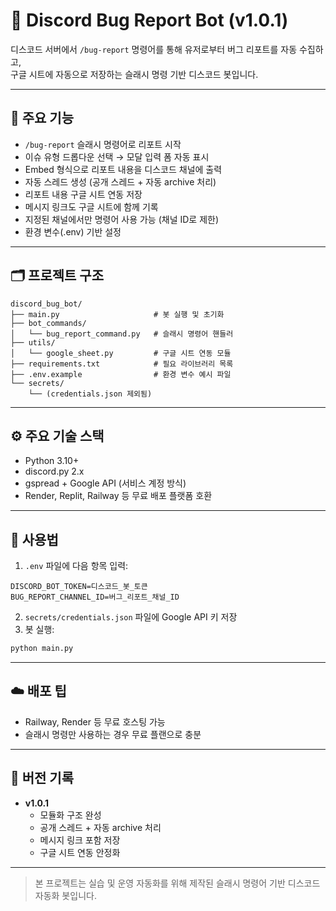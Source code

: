 # 🐞 Discord Bug Report Bot (v1.0.1)

디스코드 서버에서 `/bug-report` 명령어를 통해 유저로부터 버그 리포트를 자동 수집하고,  
구글 시트에 자동으로 저장하는 슬래시 명령 기반 디스코드 봇입니다.

---

## 📌 주요 기능

- `/bug-report` 슬래시 명령어로 리포트 시작
- 이슈 유형 드롭다운 선택 → 모달 입력 폼 자동 표시
- Embed 형식으로 리포트 내용을 디스코드 채널에 출력
- 자동 스레드 생성 (공개 스레드 + 자동 archive 처리)
- 리포트 내용 구글 시트 연동 저장
- 메시지 링크도 구글 시트에 함께 기록
- 지정된 채널에서만 명령어 사용 가능 (채널 ID로 제한)
- 환경 변수(.env) 기반 설정

---

## 🗂️ 프로젝트 구조

```
discord_bug_bot/
├── main.py                     # 봇 실행 및 초기화
├── bot_commands/
│   └── bug_report_command.py   # 슬래시 명령어 핸들러
├── utils/
│   └── google_sheet.py         # 구글 시트 연동 모듈
├── requirements.txt            # 필요 라이브러리 목록
├── .env.example                # 환경 변수 예시 파일
└── secrets/
    └── (credentials.json 제외됨)
```

---

## ⚙️ 주요 기술 스택

- Python 3.10+
- discord.py 2.x
- gspread + Google API (서비스 계정 방식)
- Render, Replit, Railway 등 무료 배포 플랫폼 호환

---

## 🚀 사용법

1. `.env` 파일에 다음 항목 입력:

```
DISCORD_BOT_TOKEN=디스코드_봇_토큰
BUG_REPORT_CHANNEL_ID=버그_리포트_채널_ID
```

2. `secrets/credentials.json` 파일에 Google API 키 저장  
3. 봇 실행:

```bash
python main.py
```

---

## ☁️ 배포 팁

- Railway, Render 등 무료 호스팅 가능
- 슬래시 명령만 사용하는 경우 무료 플랜으로 충분

---

## 📝 버전 기록

- **v1.0.1**
  - 모듈화 구조 완성
  - 공개 스레드 + 자동 archive 처리
  - 메시지 링크 포함 저장
  - 구글 시트 연동 안정화

---

> 본 프로젝트는 실습 및 운영 자동화를 위해 제작된 슬래시 명령어 기반 디스코드 자동화 봇입니다.
